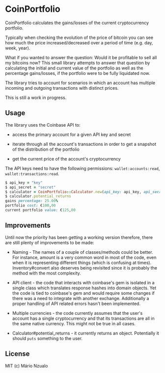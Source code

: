 # CoinPortfolio

CoinPortfolio calculates the gains/losses of the current cryptocurrency portfolio.

Typically when checking the evolution of the price of bitcoin you can see how much the price increased/decreased over
a period of time (e.g. day, week, year).

What if you wanted to answer the question: Would it be profitable to sell all my bitcoins now? This small library
attempts to answer that question by calculating the initial and current value of the portfolio as well as the
percentage gains/losses, if the portfolio were to be fully liquidated now.

The library tries to account for scenarios in which an account has multiple incoming and outgoing transactions with
distinct prices.

This is still a work in progress.

## Usage

The library uses the Coinbase API to:
- access the primary account for a given API key and secret

- iterate through all the account's transactions in order to get a snapshot of the distribution of the portfolio

- get the current price of the account's cryptocurrency

The API keys need to have the following permissions: `wallet:accounts:read`, `wallet:transactions:read`.

```ruby
$ api_key = "key"
$ api_secret = "secret"
$ calculator = CoinPortfolio::Calculator.new(api_key: api_key, api_secret: api_secret)
$ calculator.potential_returns
gains percentage: 25.00%
portfolio cost: €100,00
current portfolio value: €125,00
```

## Improvements
Until now the priority has been getting a working version therefore, there are still plenty of improvements to be made:
- Naming - The names of a couple of classes/methods could be better. For instance, amount is a very common word in most
of the code, even when it is representing different things (which is confusing at times). Inventory#convert also
deserves being revisited since it is probably the method with the most complexity.

- API client - the code that interacts with coinbase's gem is isolated in a single class which translates
response hashes into domain objects. Yet the code is tied to coinbase's gem and would require some changes if there was
a need to integrate with another exchange. Additionally a proper handling of API related errors hasn't been
implemented.

- Multiple currencies - the code currently assumes that the user's account has a single cryptocurrency and that its
transactions are all in the same native currency. This might not be true in all cases.

- Calculator#potential_returns - it currently returns an object. Potentially it should `puts` something to the user.

## License
MIT (c) Mário Nzualo
